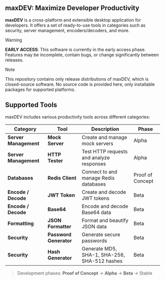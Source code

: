 maxDEV: Maximize Developer Productivity
---

**maxDEV** is a cross-platform and extensible desktop application for developers. It offers a set of ready-to-use tools in categories such as security, server management, encoders/decoders, and more.

> [!WARNING]
> **EARLY ACCESS**: This software is currently in the early access phase. Features may be incomplete, contain bugs, or change significantly between releases.

> [!NOTE]
> This repository contains only release distributions of maxDEV, which is closed-source software. No source code is provided here, only installable packages for supported platforms.

## Supported Tools

maxDEV includes various productivity tools across different categories:

| Category | Tool | Description | Phase |
|----------|------|-------------|-------|
| **Server Management** | **Mock Server** | Create and manage mock servers | Alpha |
| **Server Management** | **HTTP Tester** | Test HTTP requests and analyze responses | Alpha |
| **Databases** | **Redis Client** | Connect to and manage Redis databases | Proof of Concept |
| **Encode / Decode** | **JWT Token** | Create and decode JWT tokens | Beta |
| **Encode / Decode** | **Base64** | Encode and decode Base64 data | Beta |
| **Formatting** | **JSON Formatter** | Format and beautify JSON data | Beta |
| **Security** | **Password Generator** | Generate secure passwords | Beta |
| **Security** | **Hash Generator** | Generate MD5, SHA-1, SHA-256, SHA-512 hashes | Beta |

> Development phases: **Proof of Concept** → **Alpha** → **Beta** → Stable